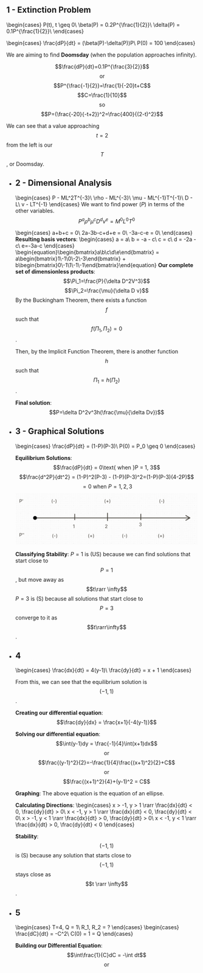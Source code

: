 ## 1 - Extinction Problem
\begin{cases}
P(t), t \geq 0\\
\beta(P) = 0.2P^{\frac{1}{2}}\\
\delta(P) = 0.1P^{\frac{1}{2}}\\
\end{cases}

\begin{cases}
\frac{dP}{dt} = (\beta(P)-\delta(P))P\\
P(0) = 100
\end{cases}

We are aiming to find **Doomsday** (when the population approaches infinity).

$$\frac{dP}{dt}=0.1P^{\frac{3}{2}}$$
$$\text{or}$$
$$P^{\frac{-1}{2}}=\frac{1}{-20}t+C$$
$$C=\frac{1}{10}$$
$$\text{so}$$
$$P=(\frac{-20}{-t+2})^2=\frac{400}{(2-t)^2}$$

We can see that a value approaching $$t = 2$$ from the left is our $$T$$, or Doomsday.
- ## 2 - Dimensional Analysis
  \begin{cases}
  P - ML^2T^{-3}\\
  \rho - ML^{-3}\\
  \mu - ML^{-1}T^{-1}\\
  D - L\\
  v - LT^{-1}
  \end{cases}
  We want to find power ($P$) in terms of the other variables.
  $$P^a\rho^b\mu^cD^dv^e=M^0L^0T^0$$
  
  \begin{cases}
  a+b+c = 0\\
  2a-3b-c+d+e = 0\\
  -3a-c-e = 0\\
  \end{cases}
  **Resulting basis vectors**:
  \begin{cases}
  a = a\\
  b = -a - c\\
  c = c\\
  d = -2a - c\\
  e=-3a-c
  \end{cases}
  \begin{equation}\begin{bmatrix}a\\b\\c\\d\\e\end{bmatrix} = a\begin{bmatrix}1\\-1\\0\\-2\\-3\end{bmatrix} + b\begin{bmatrix}0\\-1\\1\\-1\\-1\end{bmatrix}\end{equation}
  **Our complete set of dimensionless products**:
  $$\Pi_1=\frac{P}{\delta D^2V^3}$$
  $$\Pi_2=\frac{\mu}{\delta D v}$$
  By the Buckingham Theorem, there exists a function $$f$$ such that $$f(\Pi_1, \Pi_2) = 0$$.
  
  Then, by the Implicit Function Theorem, there is another function $$h$$ such that $$\Pi_1 = h(\Pi_2)$$.
  
  **Final solution**:
  $$P=\delta D^2v^3h(\frac{\mu}{\delta Dv})$$
- ## 3 - Graphical Solutions
  \begin{cases}
  \frac{dP}{dt} = (1-P)(P-3)\\
  P(0) = P_0 \geq 0
  \end{cases}
  
  **Equilibrium Solutions**:
  $$\frac{dP}{dt} = 0\text{ when }P = 1, 3$$
  $$\frac{d^2P}{dt^2} = (1-P)^2(P-3) - (1-P)(P-3)^2=(1-P)(P-3)(4-2P)$$
  $$= 0 \text{ when } P = 1,2,3$$
  ![image.png](../assets/image_1713800719273_0.png)
  
  **Classifying Stability**:
  $P=1$ is (US) because we can find solutions that start close to $$P=1$$, but move away as $$t\rarr \infty$$
  $P=3$ is (S) because all solutions that start close to $$P=3$$ converge to it as $$t\rarr\infty$$.
- ## 4
  \begin{cases}
  \frac{dx}{dt} = 4(y-1)\\
  \frac{dy}{dt} = x + 1
  \end{cases}
  
  From this, we can see that the equilibrium solution is $$(-1,1)$$.
  
  **Creating our differential equation**:
  $$\frac{dy}{dx} = \frac{x+1}{-4(y-1)}$$
  
  **Solving our differential equation**:
  $$\int(y-1)dy = \frac{-1}{4}\int(x+1)dx$$
  $$\text{or}$$
  $$\frac{(y-1)^2}{2}=-\frac{1}{4}\frac{(x+1)^2}{2}+C$$
  $$\text{or}$$
  $$\frac{(x+1)^2}{4}+(y-1)^2 = C$$
  
  **Graphing**:
  The above equation is the equation of an ellipse.
  
  **Calculating Directions**:
  \begin{cases}
  x > -1, y > 1 \rarr \frac{dx}{dt} < 0, \frac{dy}{dt} > 0\\
  x < -1, y > 1 \rarr \frac{dx}{dt} < 0, \frac{dy}{dt} < 0\\
  x > -1, y < 1 \rarr \frac{dx}{dt} > 0, \frac{dy}{dt} > 0\\
  x < -1, y < 1 \rarr \frac{dx}{dt} > 0, \frac{dy}{dt} < 0
  \end{cases}
  
  **Stability**:
  $$(-1,1)$$ is (S) because any solution that starts close to $$(-1,1)$$ stays close as $$t \rarr \infty$$.
- ## 5
  \begin{cases}
  T=4, Q = 1\\
  R_1, R_2 = ?
  \end{cases}
  \begin{cases}
  \frac{dC}{dt} = -C^2\\
  C(0) = 1 = Q
  \end{cases}
  
  **Building our Differential Equation**:
  $$\int\frac{1}{C}dC = -\int dt$$
  $$\text{or}$$
  $$$$